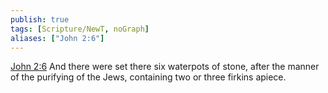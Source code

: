```yaml
---
publish: true
tags: [Scripture/NewT, noGraph]
aliases: ["John 2:6"]
---
```

[John 2:6](https://churchofjesuschrist.org/study/scriptures/nt/john/2?lang=eng&id=p6#p6) And there were set there six waterpots of stone, after the manner of the purifying of the Jews, containing two or three firkins apiece.
